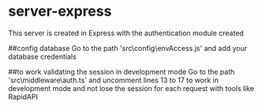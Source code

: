 # server-express
This server is created in Express with the authentication module created

##config database
Go to the path 'src\config\envAccess.js' and add your database credentials 

##to work validating the session in development mode
Go to the path 'src\middleware\auth.ts' and uncomment lines 13 to 17 to work in development mode and not lose the session for each request with tools like RapidAPI


